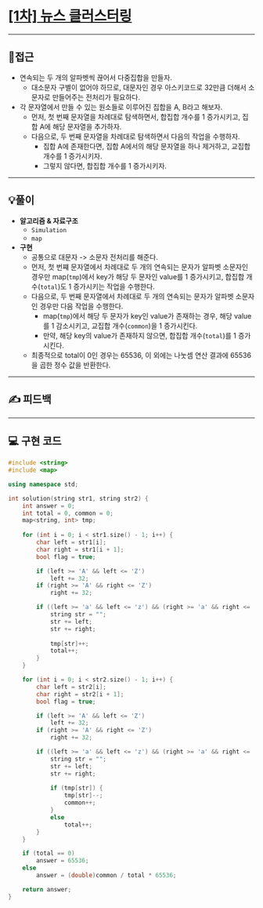 # [[1차] 뉴스 클러스터링](https://programmers.co.kr/learn/courses/30/lessons/17677)
___
## 🤔접근
- 연속되는 두 개의 알파벳씩 끊어서 다중집합을 만들자.
	- 대소문자 구별이 없어야 하므로, 대문자인 경우 아스키코드로 32만큼 더해서 소문자로 만들어주는 전처리가 필요하다.
- 각 문자열에서 만들 수 있는 원소들로 이루어진 집합을 A, B라고 해보자.
	- 먼저, 첫 번째 문자열을 차례대로 탐색하면서, 합집합 개수를 1 증가시키고, 집합 A에 해당 문자열을 추가하자.
	- 다음으로, 두 번째 문자열을 차례대로 탐색하면서 다음의 작업을 수행하자.
		- 집합 A에 존재한다면, 집합 A에서의 해당 문자열을 하나 제거하고, 교집합 개수를 1 증가시키자.
		- 그렇지 않다면, 합집합 개수를 1 증가시키자.
___
## 💡풀이
- <b>알고리즘 & 자료구조</b>
    - `Simulation`
	- `map`
- <B>구현</B>
    - 공통으로 대문자 -> 소문자 전처리를 해준다.
	- 먼저, 첫 번쨰 문자열에서 차례대로 두 개의 연속되는 문자가 알파벳 소문자인 경우만 map(`tmp`)에서 key가 해당 두 문자인 value를 1 증가시키고, 합집합 개수(`total`)도 1 증가시키는 작업을 수행한다.
	- 다음으로, 두 번째 문자열에서 차례대로 두 개의 연속되는 문자가 알파벳 소문자인 경우만 다음 작업을 수행한다.
		- map(`tmp`)에서 해당 두 문자가 key인 value가 존재하는 경우, 해당 value를 1 감소시키고, 교집합 개수(`common`)을 1 증가시킨다.
		- 만약, 해당 key의 value가 존재하지 않으면, 합집합 개수(`total`)를 1 증가시킨다.
	- 최종적으로 total이 0인 경우는 65536, 이 외에는 나눗셈 연산 결과에 65536을 곱한 정수 값을 반환한다.
___
## ✍ 피드백
___
## 💻 구현 코드
```c++
#include <string>
#include <map>

using namespace std;

int solution(string str1, string str2) {
    int answer = 0;
    int total = 0, common = 0;
    map<string, int> tmp;
    
    for (int i = 0; i < str1.size() - 1; i++) {
        char left = str1[i];
        char right = str1[i + 1];
        bool flag = true;

        if (left >= 'A' && left <= 'Z')
            left += 32;
        if (right >= 'A' && right <= 'Z')
            right += 32;

        if ((left >= 'a' && left <= 'z') && (right >= 'a' && right <= 'z')) {
            string str = "";
            str += left;
            str += right;
            
            tmp[str]++;
            total++;
        }
    }

    for (int i = 0; i < str2.size() - 1; i++) {
        char left = str2[i];
        char right = str2[i + 1];
        bool flag = true;

        if (left >= 'A' && left <= 'Z')
            left += 32;
        if (right >= 'A' && right <= 'Z')
            right += 32;

        if ((left >= 'a' && left <= 'z') && (right >= 'a' && right <= 'z')) {
            string str = "";
            str += left;
            str += right;
            
            if (tmp[str]) {
                tmp[str]--;
                common++;
            }
            else
                total++;
        }
    }

    if (total == 0)
        answer = 65536;
    else
        answer = (double)common / total * 65536;

    return answer;
}
```